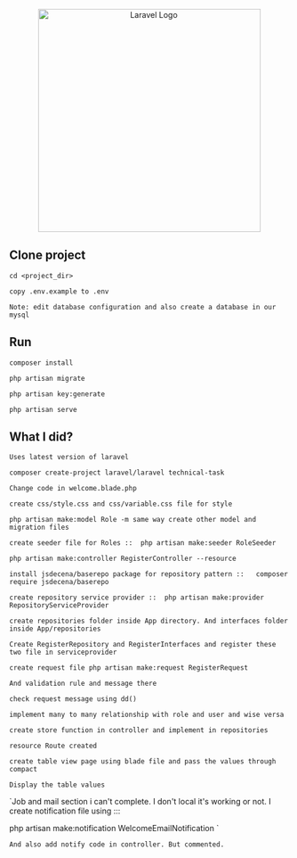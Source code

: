 <p align="center"><a href="https://laravel.com" target="_blank"><img src="https://raw.githubusercontent.com/laravel/art/master/logo-lockup/5%20SVG/2%20CMYK/1%20Full%20Color/laravel-logolockup-cmyk-red.svg" width="400" alt="Laravel Logo"></a></p>

## Clone project

`cd <project_dir>`

`copy .env.example to .env`

`Note: edit database configuration and also create a database in our mysql`

## Run

`composer install`

`php artisan migrate`

`php artisan key:generate`

`php artisan serve`

## What I did?

`Uses latest version of laravel`

`composer create-project laravel/laravel technical-task`

`Change code in welcome.blade.php`

`create css/style.css and css/variable.css file for style`

`php artisan make:model Role -m same way create other model and migration files`

`create seeder file for Roles ::  php artisan make:seeder RoleSeeder`

`php artisan make:controller RegisterController --resource`

`install jsdecena/baserepo package for repository pattern ::   composer require jsdecena/baserepo`

`create repository service provider ::  php artisan make:provider RepositoryServiceProvider`

`create repositories folder inside App directory. And interfaces folder inside App/repositories`

`Create RegisterRepository and RegisterInterfaces and register these two file in serviceprovider`

`create request file php artisan make:request RegisterRequest`

`And validation rule and message there`

`check request message using dd()`

`implement many to many relationship with role and user and wise versa`

`create store function in controller and implement in repositories`

`resource Route created`

`create table view page using blade file and pass the values through compact`

`Display the table values`

`Job and mail section i can't complete. I don't local it's working or not. I create notification file using :::

php artisan make:notification WelcomeEmailNotification `

`And also add notify code in controller. But commented.`

